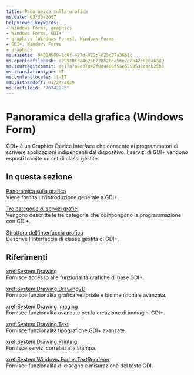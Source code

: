 ```yaml
---
title: Panoramica sulla grafica
ms.date: 03/30/2017
helpviewer_keywords:
- Windows Forms, graphics
- Windows Forms, GDI+
- graphics [Windows Forms], Windows Forms
- GDI+, Windows Forms
- graphics
ms.assetid: 94084509-2c6f-477d-923b-d25d37a36b1c
ms.openlocfilehash: cc99f0fda4625b278b2bea56e7d8642edb0a63d9
ms.sourcegitcommit: de17a7a0a37042f0d4406f5ae5393531caeb25ba
ms.translationtype: MT
ms.contentlocale: it-IT
ms.lasthandoff: 01/24/2020
ms.locfileid: "76742275"
---
```

# <a name="graphics-overview-windows-forms"></a>Panoramica della grafica (Windows Form)
GDI+ è un Graphics Device Interface che consente ai programmatori di scrivere applicazioni indipendenti dal dispositivo. I servizi di GDI+ vengono esposti tramite un set di classi gestite.  
  
## <a name="in-this-section"></a>In questa sezione  
 [Panoramica sulla grafica](overview-of-graphics.md)  
 Viene fornita un'introduzione generale a GDI+.  
  
 [Tre categorie di servizi grafici](three-categories-of-graphics-services.md)  
 Vengono descritte le tre categorie che compongono la programmazione con GDI+.  
  
 [Struttura dell'interfaccia grafica](structure-of-the-graphics-interface.md)  
 Descrive l'interfaccia di classe gestita di GDI+.  
  
## <a name="reference"></a>Riferimenti  
 <xref:System.Drawing>  
 Fornisce accesso alle funzionalità grafiche di base GDI+.  
  
 <xref:System.Drawing.Drawing2D>  
 Fornisce funzionalità grafica vettoriale e bidimensionale avanzata.  
  
 <xref:System.Drawing.Imaging>  
 Fornisce funzionalità avanzate per la creazione di immagini GDI+.  
  
 <xref:System.Drawing.Text>  
 Fornisce funzionalità tipografiche GDI+ avanzate.  
  
 <xref:System.Drawing.Printing>  
 Fornisce servizi correlati alla stampa.  
  
 <xref:System.Windows.Forms.TextRenderer>  
 Fornisce funzionalità di disegno e misurazione del testo GDI.
